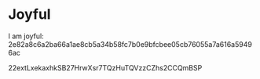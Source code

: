 # Joyful

I am joyful: 2e82a8c6a2ba66a1ae8cb5a34b58fc7b0e9bfcbee05cb76055a7a616a59496ac


22extLxekaxhkSB27HrwXsr7TQzHuTQVzzCZhs2CCQmBSP